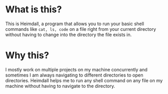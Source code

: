 # What is this?
This is Heimdall, a program that allows you to run your basic shell commands like `cat, ls, code` on a file right from your current directory without having to change into the directory the file exists in.

# Why this?
I mostly work on multiple projects on my machine concurrently and sometimes I am always navigating to different directories to open directories. Heimdall helps me to run any shell command on any file on my machine without having to navigate to the directory.